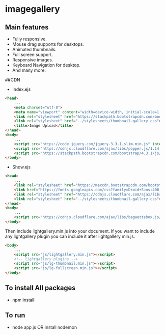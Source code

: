 # imagegallery

## Main features

* Fully responsive.
* Mouse drag supports for desktops.
* Animated thumbnails.
* Full screen support.
* Responsive images.
* Keyboard Navigation for desktop.
* And many more.

##CDN
* Index.ejs
```html
<head>
    ...
    <meta charset="utf-8">
    <meta name="viewport" content="width=device-width, initial-scale=1, shrink-to-fit=no">
    <link rel="stylesheet" href="https://stackpath.bootstrapcdn.com/bootstrap/4.3.1/css/bootstrap.min.css" integrity="sha384-ggOyR0iXCbMQv3Xipma34MD+dH/1fQ784/j6cY/iJTQUOhcWr7x9JvoRxT2MZw1T" crossorigin="anonymous">
    <link rel="stylesheet" href="../stylesheets/thumbnail-gallery.css">
    <title>Image Upload</title>
</head>
<body>
    ...
    <script src="https://code.jquery.com/jquery-3.3.1.slim.min.js" integrity="sha384-q8i/X+965DzO0rT7abK41JStQIAqVgRVzpbzo5smXKp4YfRvH+8abtTE1Pi6jizo" crossorigin="anonymous"></script>
    <script src="https://cdnjs.cloudflare.com/ajax/libs/popper.js/1.14.7/umd/popper.min.js" integrity="sha384-UO2eT0CpHqdSJQ6hJty5KVphtPhzWj9WO1clHTMGa3JDZwrnQq4sF86dIHNDz0W1" crossorigin="anonymous"></script>
    <script src="https://stackpath.bootstrapcdn.com/bootstrap/4.3.1/js/bootstrap.min.js" integrity="sha384-JjSmVgyd0p3pXB1rRibZUAYoIIy6OrQ6VrjIEaFf/nJGzIxFDsf4x0xIM+B07jRM" crossorigin="anonymous"></script>
</body>
```

* Show.ejs
```html
<head>
    ...
    <link rel="stylesheet" href="https://maxcdn.bootstrapcdn.com/bootstrap/3.3.7/css/bootstrap.min.css">
    <link href="https://fonts.googleapis.com/css?family=Droid+Sans:400,700" rel="stylesheet">
    <link rel="stylesheet" href="https://cdnjs.cloudflare.com/ajax/libs/baguettebox.js/1.8.1/baguetteBox.min.css">
    <link rel="stylesheet" href="../stylesheets/thumbnail-gallery.css">
</head>
<body>
    ...
    <script src="https://cdnjs.cloudflare.com/ajax/libs/baguettebox.js/1.8.1/baguetteBox.min.js"></script>
</body>
```

Then include lightgallery.min.js into your document. If you want to include any lightgallery plugin you can include it after lightgallery.min.js.

```html
<body>
    ...
    <script src="js/lightgallery.min.js"></script>
    <!-- lightgallery plugins -->
    <script src="js/lg-thumbnail.min.js"></script>
    <script src="js/lg-fullscreen.min.js"></script>
</body>
```

## To install All packages
* npm install

## To run
* node app.js OR install nodemon